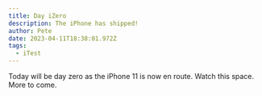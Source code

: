 ```yaml
---
title: Day iZero
description: The iPhone has shipped!
author: Pete
date: 2023-04-11T18:38:01.972Z
tags:
  - iTest
---
```

Today will be day zero as the iPhone 11 is now en route. Watch this space. More to come.